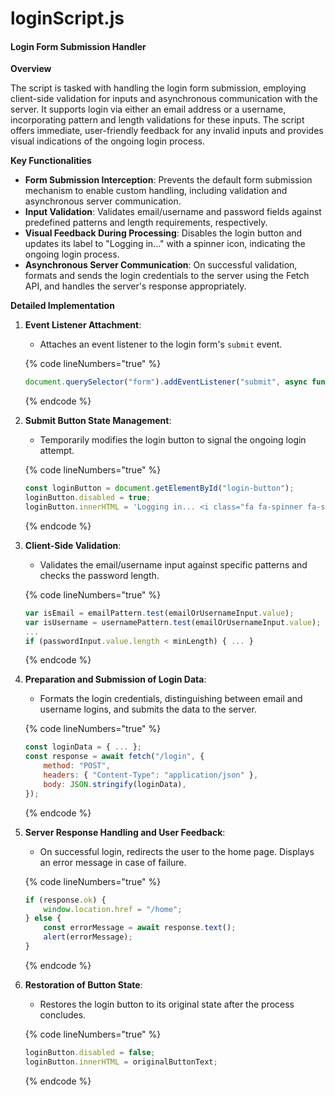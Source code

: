# loginScript.js

#### Login Form Submission Handler

**Overview**

The script is tasked with handling the login form submission, employing client-side validation for inputs and asynchronous communication with the server. It supports login via either an email address or a username, incorporating pattern and length validations for these inputs. The script offers immediate, user-friendly feedback for any invalid inputs and provides visual indications of the ongoing login process.

**Key Functionalities**

* **Form Submission Interception**: Prevents the default form submission mechanism to enable custom handling, including validation and asynchronous server communication.
* **Input Validation**: Validates email/username and password fields against predefined patterns and length requirements, respectively.
* **Visual Feedback During Processing**: Disables the login button and updates its label to "Logging in..." with a spinner icon, indicating the ongoing login process.
* **Asynchronous Server Communication**: On successful validation, formats and sends the login credentials to the server using the Fetch API, and handles the server's response appropriately.

**Detailed Implementation**

1.  **Event Listener Attachment**:

    * Attaches an event listener to the login form's `submit` event.

    {% code lineNumbers="true" %}
    ```javascript
    document.querySelector("form").addEventListener("submit", async function (event) { ... });
    ```
    {% endcode %}
2.  **Submit Button State Management**:

    * Temporarily modifies the login button to signal the ongoing login attempt.

    {% code lineNumbers="true" %}
    ```javascript
    const loginButton = document.getElementById("login-button");
    loginButton.disabled = true;
    loginButton.innerHTML = 'Logging in... <i class="fa fa-spinner fa-spin"></i>';
    ```
    {% endcode %}
3.  **Client-Side Validation**:

    * Validates the email/username input against specific patterns and checks the password length.

    {% code lineNumbers="true" %}
    ```javascript
    var isEmail = emailPattern.test(emailOrUsernameInput.value);
    var isUsername = usernamePattern.test(emailOrUsernameInput.value);
    ...
    if (passwordInput.value.length < minLength) { ... }
    ```
    {% endcode %}
4.  **Preparation and Submission of Login Data**:

    * Formats the login credentials, distinguishing between email and username logins, and submits the data to the server.

    {% code lineNumbers="true" %}
    ```javascript
    const loginData = { ... };
    const response = await fetch("/login", {
        method: "POST",
        headers: { "Content-Type": "application/json" },
        body: JSON.stringify(loginData),
    });
    ```
    {% endcode %}
5.  **Server Response Handling and User Feedback**:

    * On successful login, redirects the user to the home page. Displays an error message in case of failure.

    {% code lineNumbers="true" %}
    ```javascript
    if (response.ok) {
        window.location.href = "/home";
    } else {
        const errorMessage = await response.text();
        alert(errorMessage);
    }
    ```
    {% endcode %}
6.  **Restoration of Button State**:

    * Restores the login button to its original state after the process concludes.

    {% code lineNumbers="true" %}
    ```javascript
    loginButton.disabled = false;
    loginButton.innerHTML = originalButtonText;
    ```
    {% endcode %}
